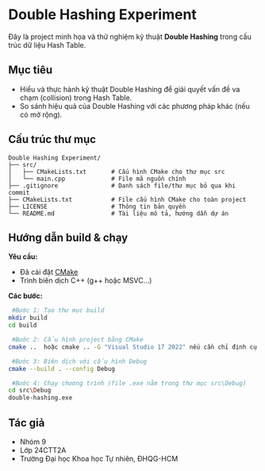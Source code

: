 # Double Hashing Experiment

Đây là project minh họa và thử nghiệm kỹ thuật **Double Hashing** trong cấu trúc dữ liệu Hash Table.

## Mục tiêu

- Hiểu và thực hành kỹ thuật Double Hashing để giải quyết vấn đề va chạm (collision) trong Hash Table.
- So sánh hiệu quả của Double Hashing với các phương pháp khác (nếu có mở rộng).

## Cấu trúc thư mục

```
Double Hashing Experiment/
├── src/
│   ├── CMakeLists.txt       # Cấu hình CMake cho thư mục src 
│   └── main.cpp             # File mã nguồn chính
├── .gitignore               # Danh sách file/thư mục bỏ qua khi commit
├── CMakeLists.txt           # File cấu hình CMake cho toàn project
├── LICENSE                  # Thông tin bản quyền
└── README.md                # Tài liệu mô tả, hướng dẫn dự án
```

## Hướng dẫn build & chạy

**Yêu cầu:**  
- Đã cài đặt [CMake](https://cmake.org/)  
- Trình biên dịch C++ (g++ hoặc MSVC...)

**Các bước:**

```sh
 #Bước 1: Tạo thư mục build
mkdir build
cd build

 #Bước 2: Cấu hình project bằng CMake
cmake ..  hoặc cmake .. -G "Visual Studio 17 2022" nếu cần chỉ định cụ thể

 #Bước 3: Biên dịch với cấu hình Debug
cmake --build . --config Debug

 #Bước 4: Chạy chương trình (file .exe nằm trong thư mục src\Debug)
cd src\Debug
double-hashing.exe
```
## Tác giả

- Nhóm 9
- Lớp 24CTT2A
- Trường Đại học Khoa học Tự nhiên, ĐHQG-HCM
```
